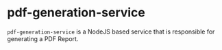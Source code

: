 # pdf-generation-service

`pdf-generation-service` is a NodeJS based service that is responsible for generating a PDF Report.



